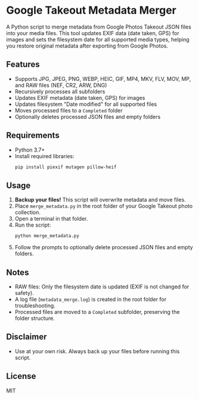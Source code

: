 
# Google Takeout Metadata Merger

A Python script to merge metadata from Google Photos Takeout JSON files into your media files. This tool updates EXIF data (date taken, GPS) for images and sets the filesystem date for all supported media types, helping you restore original metadata after exporting from Google Photos.

## Features
- Supports JPG, JPEG, PNG, WEBP, HEIC, GIF, MP4, MKV, FLV, MOV, MP, and RAW files (NEF, CR2, ARW, DNG)
- Recursively processes all subfolders
- Updates EXIF metadata (date taken, GPS) for images
- Updates filesystem "Date modified" for all supported files
- Moves processed files to a `Completed` folder
- Optionally deletes processed JSON files and empty folders

## Requirements
- Python 3.7+
- Install required libraries:
    ```sh
    pip install piexif mutagen pillow-heif
    ```

## Usage
1. **Backup your files!** This script will overwrite metadata and move files.
2. Place `merge_metadata.py` in the root folder of your Google Takeout photo collection.
3. Open a terminal in that folder.
4. Run the script:
     ```sh
     python merge_metadata.py
     ```
5. Follow the prompts to optionally delete processed JSON files and empty folders.

## Notes
- RAW files: Only the filesystem date is updated (EXIF is not changed for safety).
- A log file (`metadata_merge.log`) is created in the root folder for troubleshooting.
- Processed files are moved to a `Completed` subfolder, preserving the folder structure.

## Disclaimer
- Use at your own risk. Always back up your files before running this script.

## License
MIT
